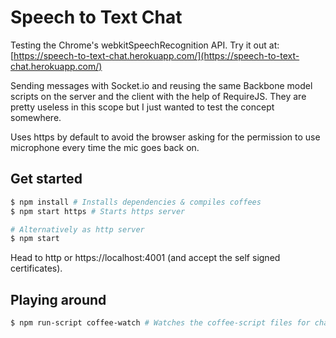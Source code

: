 Speech to Text Chat
====================

Testing the Chrome's webkitSpeechRecognition API. Try it out at: [https://speech-to-text-chat.herokuapp.com/](https://speech-to-text-chat.herokuapp.com/)

Sending messages with Socket.io and reusing the same Backbone model scripts on the server and the client with the help of RequireJS. They are pretty useless in this scope but I just wanted to test the concept somewhere.

Uses https by default to avoid the browser asking for the permission to use microphone every time the mic goes back on.

## Get started
```bash
$ npm install # Installs dependencies & compiles coffees 
$ npm start https # Starts https server

# Alternatively as http server
$ npm start
```
Head to http or https://localhost:4001 (and accept the self signed certificates).

## Playing around
```bash
$ npm run-script coffee-watch # Watches the coffee-script files for changes
```
